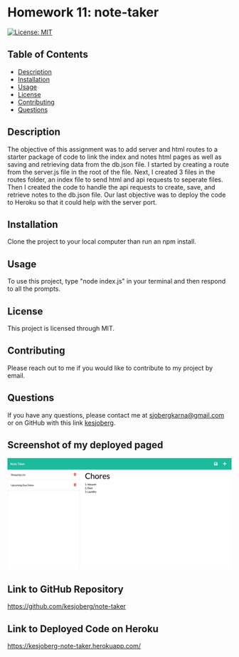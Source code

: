 # Homework 11: note-taker
[![License: MIT](https://img.shields.io/badge/License-MIT-yellow.svg)](https://opensource.org/licenses/MIT)
## Table of Contents
* [Description](#description)
* [Installation](#installation)
* [Usage](#usage)
* [License](#license)
* [Contributing](#contributing)
* [Questions](#questions)
  
## Description
The objective of this assignment was to add server and html routes to a starter package of code to link the index and notes html pages as well as saving and retrieving data from the db.json file. I started by creating a route from the server.js file in the root of the file. Next, I created 3 files in the routes folder, an index file to send html and api requests to seperate files. Then I created the code to handle the api requests to create, save, and retrieve notes to the db.json file. Our last objective was to deploy the code to Heroku so that it could help with the server port. 

## Installation
Clone the project to your local computer than run an npm install.

## Usage
To use this project, type "node index.js" in your terminal and then respond to all the prompts.

## License
This project is licensed through MIT.

## Contributing
Please reach out to me if you would like to contribute to my project by email.


## Questions
If you have any questions, please contact me at sjobergkarna@gmail.com or on GitHub with this link [kesjoberg](https://github.com/kesjoberg).

## Screenshot of my deployed paged
![Screenshot of a working page from example](./assets/note-taker-screenshot.jpg)


## Link to GitHub Repository
https://github.com/kesjoberg/note-taker
 
 ## Link to Deployed Code on Heroku
https://kesjoberg-note-taker.herokuapp.com/